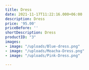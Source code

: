 ```yaml
---
title: Dress
date: 2021-11-17T11:22:16.000+06:00
description: Dress
price: '95.00'
priceBefore: ''
shortDescription: Dress
productID: "3"
images:
- image: "/uploads/Blue-dress.png"
- image: "/uploads/Moacha-Dress.png"
- image: "/uploads/Pink-Dress.png"

---
```

